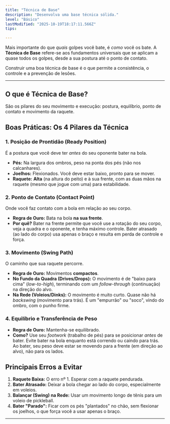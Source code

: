 ```yaml
---
title: "Técnica de Base"
description: "Desenvolva uma base técnica sólida."
level: "Básico"
lastModified: "2025-10-19T18:17:11.566Z"
tips:

---
```


Mais importante do que *quais* golpes você bate, é *como* você os bate. A **Técnica de Base** refere-se aos fundamentos universais que se aplicam a quase todos os golpes, desde a sua postura até o ponto de contato.

Construir uma boa técnica de base é o que permite a consistência, o controle e a prevenção de lesões.

---

## O que é Técnica de Base?

São os pilares do seu movimento e execução: postura, equilíbrio, ponto de contato e movimento da raquete.

## Boas Práticas: Os 4 Pilares da Técnica

### 1. Posição de Prontidão (Ready Position)
É a postura que você deve ter *antes* do seu oponente bater na bola.
* **Pés:** Na largura dos ombros, peso na ponta dos pés (não nos calcanhares).
* **Joelhos:** Flexionados. Você deve estar baixo, pronto para se mover.
* **Raquete:** **Alta** (na altura do peito) e à sua frente, com as duas mãos na raquete (mesmo que jogue com uma) para estabilidade.

### 2. Ponto de Contato (Contact Point)
Onde você faz contato com a bola em relação ao seu corpo.
* **Regra de Ouro:** Bata na bola **na sua frente**.
* **Por quê?** Bater na frente permite que você use a rotação do seu corpo, veja a quadra e o oponente, e tenha máximo controle. Bater atrasado (ao lado do corpo) usa apenas o braço e resulta em perda de controle e força.

### 3. Movimento (Swing Path)
O caminho que sua raquete percorre.
* **Regra de Ouro:** Movimentos **compactos**.
* **No Fundo da Quadra (Drives/Drops):** O movimento é de "baixo para cima" (*low-to-high*), terminando com um *follow-through* (continuação) na direção do alvo.
* **Na Rede (Voleios/Dinks):** O movimento é muito curto. Quase não há *backswing* (movimento para trás). É um "empurrão" ou "soco", vindo do ombro, com o punho firme.

### 4. Equilíbrio e Transferência de Peso
* **Regra de Ouro:** Mantenha-se equilibrado.
* **Como?** Use seu *footwork* (trabalho de pés) para se posicionar *antes* de bater. Evite bater na bola enquanto está correndo ou caindo para trás. Ao bater, seu peso deve estar se movendo para a frente (em direção ao alvo), não para os lados.

## Principais Erros a Evitar

1.  **Raquete Baixa:** O erro nº 1. Esperar com a raquete pendurada.
2.  **Bater Atrasado:** Deixar a bola chegar ao lado do corpo, especialmente em voleios.
3.  **Balançar (Swing) na Rede:** Usar um movimento longo de tênis para um voleio de pickleball.
4.  **Bater "Parado":** Ficar com os pés "plantados" no chão, sem flexionar os joelhos, o que força você a usar apenas o braço.

---


